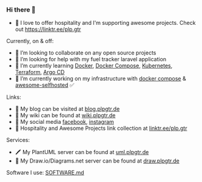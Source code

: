 ### Hi there 👋

- 🌳 I love to offer hospitality and I'm supporting awesome projects. Check out https://linktr.ee/plp.gtr

Currently, on & off:

- 👯 I’m looking to collaborate on any open source projects
- 🤔 I’m looking for help with my fuel tracker laravel application
- 🌱 I’m currently learning [Docker](https://docker.com), [Docker Compose](https://docs.docker.com/compose/), [Kubernetes](https://kubernetes.io/), [Terraform](https://www.terraform.io), [Argo CD](https://argoproj.github.io/cd/)
- 🔭 I’m currently working on my infrastructure with [docker compose](https://docs.docker.com/compose/) & [awesome-selfhosted](https://github.com/awesome-selfhosted/awesome-selfhosted) ✅

Links:

- 📓 My blog can be visited at [blog.plpgtr.de](https://blog.plpgtr.de)
- 📒 My wiki can be found at [wiki.plpgtr.de](https://wiki.plpgtr.de)
- 👥 My social media [facebook](https://www.facebook.com/plp.gtr/), [instagram](https://www.instagram.com/plp.gtr/)
- 🔗 Hospitality and Awesome Projects link collection at [linktr.ee/plp.gtr](https://linktr.ee/plp.gtr)

Services:

- 🖍️ My PlantUML server can be found at [uml.plpgtr.de](https://uml.plpgtr.de)
- 🎨 My Draw.io/Diagrams.net server can be found at [draw.plpgtr.de](https://draw.plpgtr.de)

Software I use: [SOFTWARE.md](SOFTWARE.md)

<!--
**PLP-GTR/plp-GTR** is a ✨ _special_ ✨ repository because its `README.md` (this file) appears on your GitHub profile.

Here are some ideas to get you started:

- 🔭 I’m currently working on ...
- 🌱 I’m currently learning ...
- 👯 I’m looking to collaborate on ...
- 🤔 I’m looking for help with ...
- 💬 Ask me about ...
- 📫 How to reach me: ...
- 😄 Pronouns: ...
- ⚡ Fun fact: ...
-->
